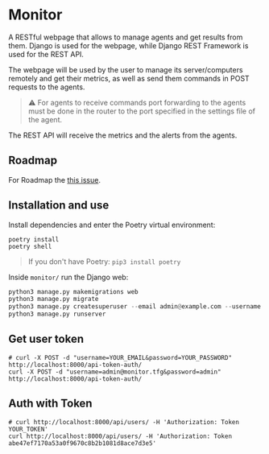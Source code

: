 # Monitor

A RESTful webpage that allows to manage agents and get results from them. Django is used for the webpage, while Django REST Framework is used for the REST API.

The webpage will be used by the user to manage its server/computers remotely and get their metrics, as well as send them commands in POST requests to the agents.

> :warning: For agents to receive commands port forwarding to the agents must be done in the router to the port specified in the settings file of the agent.

The REST API will receive the metrics and the alerts from the agents.

## Roadmap

For Roadmap the [this issue](https://github.com/n0nuser/Monitor/issues/2).

## Installation and use

Install dependencies and enter the Poetry virtual environment:

```shell
poetry install
poetry shell
```

> If you don't have Poetry: `pip3 install poetry`

Inside `monitor/` run the Django web:

```python
python3 manage.py makemigrations web
python3 manage.py migrate
python3 manage.py createsuperuser --email admin@example.com --username admin
python3 manage.py runserver
```

## Get user token

```
# curl -X POST -d "username=YOUR_EMAIL&password=YOUR_PASSWORD"  http://localhost:8000/api-token-auth/
curl -X POST -d "username=admin@monitor.tfg&password=admin"  http://localhost:8000/api-token-auth/
```

## Auth with Token

```
# curl http://localhost:8000/api/users/ -H 'Authorization: Token YOUR_TOKEN'
curl http://localhost:8000/api/users/ -H 'Authorization: Token abe47ef7170a53a0f9670c8b2b1081d8ace7d3e5'
```

